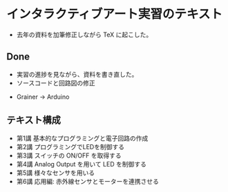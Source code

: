 # インタラクティブアート実習のテキスト

* 去年の資料を加筆修正しながら TeX に起こした。


## Done

* 実習の進捗を見ながら、資料を書き直した。
* ソースコードと回路図の修正
 - Grainer -> Arduino

## テキスト構成

* 第1講 基本的なプログラミングと電子回路の作成
* 第2講 プログラミングでLEDを制御する
* 第3講 スイッチの ON/OFF を取得する
* 第4講 Analog Output を用いて LED を制御する
* 第5講 様々なセンサを用いる
* 第6講 応用編: 赤外線センサとモーターを連携させる
